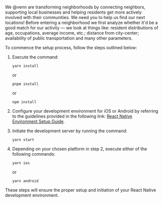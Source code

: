 We @venn are transforming neighborhoods by connecting neighbors, supporting local businesses and helping residents get more actively involved with their communities.
We need you to help us find our next locations!
Before entering a neighborhood we first analyze whether it'd be a good match for our activity — we look at things like: resident distributions of age, occupations, average income, etc.; distance from city-center; availability of public transportation and many other parameters.

To commence the setup process,  follow the steps outlined below:

1. Execute the command: 
   ```
   yarn install
   ```
   or 
   ```
   pnpm install
   ```
   or
   ```
   npm install
   ```

2. Configure your development environment for iOS or Android by referring to the guidelines provided in the following link: [React Native Environment Setup Guide](https://reactnative.dev/docs/environment-setup?guide=native).

3. Initiate the development server by running the command:
   ```
   yarn start
   ```

4. Depending on your chosen platform in step 2, execute either of the following commands:
   ```
   yarn ios
   ```
   or
   ```
   yarn android
   ```

These steps will ensure the proper setup and initiation of your React Native development environment.